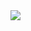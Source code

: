 <a href="https://github.com/devxb/gitanimals">
  <img src="https://render.gitanimals.org/farms/jongyeol91"/>
</a>
